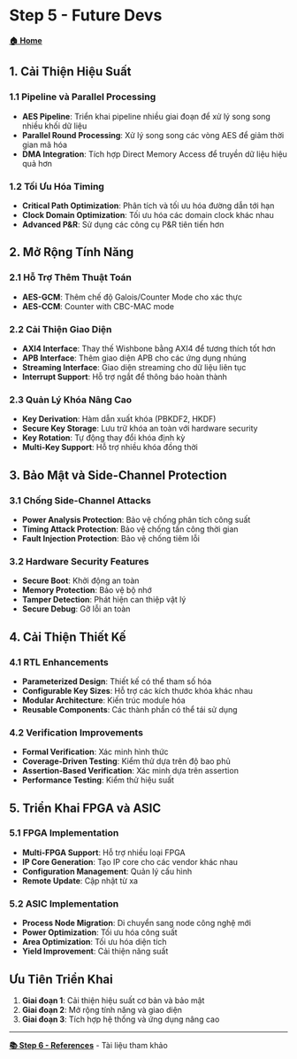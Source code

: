 # Step 5 - Future Devs

**[🏠 Home](../README.md)**

## 1. Cải Thiện Hiệu Suất

### 1.1 Pipeline và Parallel Processing
- **AES Pipeline**: Triển khai pipeline nhiều giai đoạn để xử lý song song nhiều khối dữ liệu
- **Parallel Round Processing**: Xử lý song song các vòng AES để giảm thời gian mã hóa
- **DMA Integration**: Tích hợp Direct Memory Access để truyền dữ liệu hiệu quả hơn

### 1.2 Tối Ưu Hóa Timing
- **Critical Path Optimization**: Phân tích và tối ưu hóa đường dẫn tới hạn
- **Clock Domain Optimization**: Tối ưu hóa các domain clock khác nhau
- **Advanced P&R**: Sử dụng các công cụ P&R tiên tiến hơn

## 2. Mở Rộng Tính Năng

### 2.1 Hỗ Trợ Thêm Thuật Toán
- **AES-GCM**: Thêm chế độ Galois/Counter Mode cho xác thực
- **AES-CCM**: Counter with CBC-MAC mode

### 2.2 Cải Thiện Giao Diện
- **AXI4 Interface**: Thay thế Wishbone bằng AXI4 để tương thích tốt hơn
- **APB Interface**: Thêm giao diện APB cho các ứng dụng nhúng
- **Streaming Interface**: Giao diện streaming cho dữ liệu liên tục
- **Interrupt Support**: Hỗ trợ ngắt để thông báo hoàn thành

### 2.3 Quản Lý Khóa Nâng Cao
- **Key Derivation**: Hàm dẫn xuất khóa (PBKDF2, HKDF)
- **Secure Key Storage**: Lưu trữ khóa an toàn với hardware security
- **Key Rotation**: Tự động thay đổi khóa định kỳ
- **Multi-Key Support**: Hỗ trợ nhiều khóa đồng thời

## 3. Bảo Mật và Side-Channel Protection

### 3.1 Chống Side-Channel Attacks
- **Power Analysis Protection**: Bảo vệ chống phân tích công suất
- **Timing Attack Protection**: Bảo vệ chống tấn công thời gian
- **Fault Injection Protection**: Bảo vệ chống tiêm lỗi

### 3.2 Hardware Security Features
- **Secure Boot**: Khởi động an toàn
- **Memory Protection**: Bảo vệ bộ nhớ
- **Tamper Detection**: Phát hiện can thiệp vật lý
- **Secure Debug**: Gỡ lỗi an toàn

## 4. Cải Thiện Thiết Kế

### 4.1 RTL Enhancements
- **Parameterized Design**: Thiết kế có thể tham số hóa
- **Configurable Key Sizes**: Hỗ trợ các kích thước khóa khác nhau
- **Modular Architecture**: Kiến trúc module hóa
- **Reusable Components**: Các thành phần có thể tái sử dụng

### 4.2 Verification Improvements
- **Formal Verification**: Xác minh hình thức
- **Coverage-Driven Testing**: Kiểm thử dựa trên độ bao phủ
- **Assertion-Based Verification**: Xác minh dựa trên assertion
- **Performance Testing**: Kiểm thử hiệu suất

## 5. Triển Khai FPGA và ASIC

### 5.1 FPGA Implementation
- **Multi-FPGA Support**: Hỗ trợ nhiều loại FPGA
- **IP Core Generation**: Tạo IP core cho các vendor khác nhau
- **Configuration Management**: Quản lý cấu hình
- **Remote Update**: Cập nhật từ xa

### 5.2 ASIC Implementation
- **Process Node Migration**: Di chuyển sang node công nghệ mới
- **Power Optimization**: Tối ưu hóa công suất
- **Area Optimization**: Tối ưu hóa diện tích
- **Yield Improvement**: Cải thiện năng suất


## Ưu Tiên Triển Khai

1. **Giai đoạn 1**: Cải thiện hiệu suất cơ bản và bảo mật
2. **Giai đoạn 2**: Mở rộng tính năng và giao diện
3. **Giai đoạn 3**: Tích hợp hệ thống và ứng dụng nâng cao

---

**[📚 Step 6 - References](06_references.md)** - Tài liệu tham khảo
